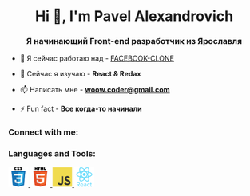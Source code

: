 <h1 align="center">Hi 👋, I'm Pavel Alexandrovich</h1>
<h3 align="center">Я начинающий Front-end разработчик из Ярославля</h3>

- 🔭 Я сейчас работаю над - [FACEBOOK-CLONE](https://github.com/WoowCoder/FACEBOOK-CLONE)

- 🌱 Сейчас я изучаю - **React & Redax**

- 📫 Написать мне - **woow.coder@gmail.com**

- ⚡ Fun fact - **Все когда-то начинали**

<h3 align="left">Connect with me:</h3>
<p align="left">
</p>

<h3 align="left">Languages and Tools:</h3>
<p align="left"> <a href="https://www.w3schools.com/css/" target="_blank" rel="noreferrer"> 
<img src="https://raw.githubusercontent.com/devicons/devicon/master/icons/css3/css3-original-wordmark.svg" alt="css3" width="40" height="40"/> </a> 
<a href="https://www.w3.org/html/" target="_blank" rel="noreferrer"> 
<img src="https://raw.githubusercontent.com/devicons/devicon/master/icons/html5/html5-original-wordmark.svg" alt="html5" width="40" height="40"/> </a> 
<a href="https://developer.mozilla.org/en-US/docs/Web/JavaScript" target="_blank" rel="noreferrer"> 
<img src="https://raw.githubusercontent.com/devicons/devicon/master/icons/javascript/javascript-original.svg" alt="javascript" width="40" height="40"/> </a> 
<a href="https://reactjs.org/" target="_blank" rel="noreferrer"> 
<img src="https://raw.githubusercontent.com/devicons/devicon/master/icons/react/react-original-wordmark.svg" alt="react" width="40" height="40"/> </a> </p>
